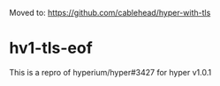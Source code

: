 Moved to: https://github.com/cablehead/hyper-with-tls

# hv1-tls-eof

This is a repro of hyperium/hyper#3427 for hyper v1.0.1
